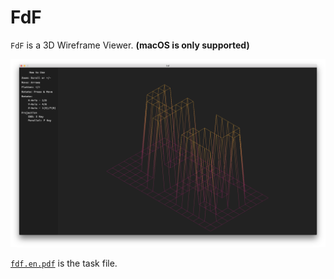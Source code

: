 # FdF

`FdF` is a 3D Wireframe Viewer. **(macOS is only supported)**

![42.fdf map](/images/42.png)

[`fdf.en.pdf`](/fdf.en.pdf) is the task file.
